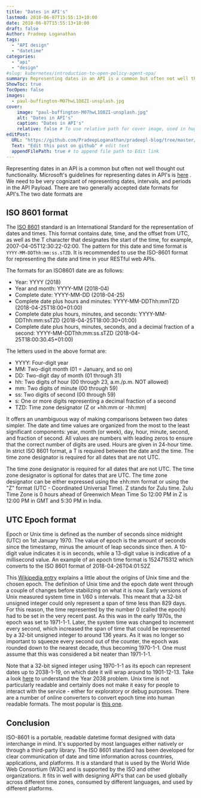 ```yaml
---
title: "Dates in API's"
lastmod: 2018-06-07T15:55:13+10:00
date: 2018-06-07T15:55:13+10:00
draft: false
Author: Pradeep Loganathan
tags: 
  - "API design"
  - "datetime"
categories:
  - "api"
  - "design"
#slug: kubernetes/introduction-to-open-policy-agent-opa/
summary: Representing dates in an API is a common but often not well thought out functionality.We need to be very cognizant of representing dates, intervals, and periods in the API Payload. There are two generally accepted date formats for API's.
ShowToc: true
TocOpen: false
images:
  - paul-buffington-M07hwL1O8ZI-unsplash.jpg
cover:
    image: "paul-buffington-M07hwL1O8ZI-unsplash.jpg"
    alt: "Dates in API's"
    caption: "Dates in API's"
    relative: false # To use relative path for cover image, used in hugo Page-bundles
editPost:
  URL: "https://github.com/PradeepLoganathan/pradeepl-blog/tree/master/content"
  Text: "Edit this post on github" # edit text
  appendFilePath: true # to append file path to Edit link
---
```



Representing dates in an API is a common but often not well thought out functionality. Microsoft's guidelines for representing dates in API's is [here](https://github.com/Microsoft/api-guidelines/blob/master/Guidelines.md#113-json-serialization-of-dates-and-times) . We need to be very cognizant of representing dates, intervals, and periods in the API Payload. There are two generally accepted date formats for API's.The two date formats are

## ISO 8601 format

The [ISO 8601](https://www.iso.org/iso-8601-date-and-time-format.html) standard is an International Standard for the representation of dates and times. This format contains date, time, and the offset from UTC, as well as the T character that designates the start of the time, for example, 2007-04-05T12:30:22-02:00. The pattern for this date and time format is ```YYYY-MM-DDThh:mm:ss.sTZD```. It is recommended to use the ISO-8601 format for representing the date and time in your RESTful web APIs.

The formats for an ISO8601 date are as follows:

- Year: YYYY (2018)
- Year and month: YYYY-MM (2018-04)
- Complete date: YYYY-MM-DD (2018-04-25)
- Complete date plus hours and minutes: YYYY-MM-DDThh:mmTZD (2018-04-25T18:00+01:00)
- Complete date plus hours, minutes, and seconds: YYYY-MM-DDThh:mm:ssTZD (2018-04-25T18:00:30+01:00)
- Complete date plus hours, minutes, seconds, and a decimal fraction of a second: YYYY-MM-DDThh:mm:ss.sTZD (2018-04-25T18:00:30.45+01:00)

The letters used in the above format are:

- YYYY: Four-digit year
- MM: Two-digit month (01 = January, and so on)
- DD: Two-digit day of month (01 through 31)
- hh: Two digits of hour (00 through 23, a.m./p.m. NOT allowed)
- mm: Two digits of minute (00 through 59)
- ss: Two digits of second (00 through 59)
- s: One or more digits representing a decimal fraction of a second
- TZD: Time zone designator (Z or +hh:mm or -hh:mm)

It offers an unambiguous way of making comparisons between two dates simpler. The date and time values are organized from the most to the least significant components: year, month (or week), day, hour, minute, second, and fraction of second. All values are numbers with leading zeros to ensure that the correct number of digits are used. Hours are given in 24-hour time. In strict ISO 8601 format, a T is required between the date and the time. The time zone designator is required for all dates that are not UTC.  

The time zone designator is required for all dates that are not UTC. The time zone designator is optional for dates that are UTC. The time zone designator can be either expressed using the ±hh:mm format or using the "Z" format (UTC - Coordinated Universal Time). Z stands for Zulu time. Zulu Time Zone is 0 hours ahead of Greenwich Mean Time So 12:00 PM in Z is 12:00 PM in GMT and 5:30 PM in India.

## UTC Epoch format

Epoch or Unix time is defined as the number of seconds since midnight (UTC) on 1st January 1970. The value of epoch is the amount of seconds since the timestamp, minus the amount of leap seconds since then. A 10-digit value indicates it is in seconds, while a 13-digit value is indicative of a millisecond value. An example of an epoch time format is 1524715312 which converts to the ISO 8601 format of 2018-04-26T04:01:52Z

This [Wikipedia entry](http://en.wikipedia.org/wiki/Unix_time#History) explains a little about the origins of Unix time and the chosen epoch. The definition of Unix time and the epoch date went through a couple of changes before stabilizing on what it is now. Early versions of Unix measured system time in 1/60 s intervals. This meant that a 32-bit unsigned integer could only represent a span of time less than 829 days. For this reason, the time represented by the number 0 (called the epoch) had to be set in the very recent past. As this was in the early 1970s, the epoch was set to 1971-1-1. Later, the system time was changed to increment every second, which increased the span of time that could be represented by a 32-bit unsigned integer to around 136 years. As it was no longer so important to squeeze every second out of the counter, the epoch was rounded down to the nearest decade, thus becoming 1970-1-1. One must assume that this was considered a bit neater than 1971-1-1.

Note that a 32-bit signed integer using 1970-1-1 as its epoch can represent dates up to 2038-1-19, on which date it will wrap around to 1901-12-13. Take a look [here](https://en.wikipedia.org/wiki/Year_2038_problem) to understand the Year 2038 problem. Unix time is not particularly readable and certainly does not make it easy for people to interact with the service - either for exploratory or debug purposes. There are a number of online converters to convert epoch time into human readable formats. The most popular is [this one](https://www.epochconverter.com/).

## Conclusion

ISO-8601 is a portable, readable datetime format designed with data interchange in mind. It's supported by most languages either natively or through a third-party library. The ISO 8601 standard has been developed for clear communication of date and time information across countries, applications, and platforms. It is a standard that is used by the World Wide Web Consortium (W3C) and is supported by the ISO and other organizations. It fits in well with designing API's that can be used globally across different time zones, consumed by different languages, and used by different platforms.
